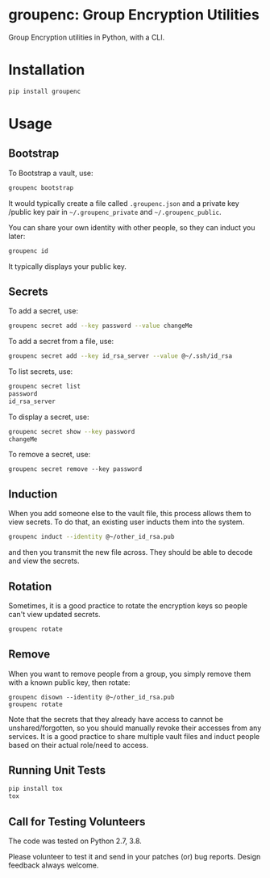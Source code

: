 # groupenc: Group Encryption Utilities

Group Encryption utilities in Python, with a CLI.

# Installation

```bash
pip install groupenc
```

# Usage

## Bootstrap

To Bootstrap a vault, use:

```bash
groupenc bootstrap
```

It would typically create a file called `.groupenc.json` and a private key
/public key pair in `~/.groupenc_private` and `~/.groupenc_public`.

You can share your own identity with other people, so they
can induct you later:

```bash
groupenc id
```

It typically displays your public key.

## Secrets

To add a secret, use:

```bash
groupenc secret add --key password --value changeMe
```

To add a secret from a file, use:

```bash
groupenc secret add --key id_rsa_server --value @~/.ssh/id_rsa
```

To list secrets, use:

```bash
groupenc secret list
password
id_rsa_server
```

To display a secret, use:

```bash
groupenc secret show --key password
changeMe
```

To remove a secret, use:

```
groupenc secret remove --key password
```

## Induction

When you add someone else to the vault file, this process allows them to view secrets. To do that, an existing user
inducts them into the system.

```bash
groupenc induct --identity @~/other_id_rsa.pub
```

and then you transmit the new file across. They should be able to decode and view the secrets.

## Rotation

Sometimes, it is a good practice to rotate the encryption keys so people can't view updated secrets.

```bash
groupenc rotate
```

## Remove

When you want to remove people from a group, you simply remove them with a known public key, then rotate:

```
groupenc disown --identity @~/other_id_rsa.pub
groupenc rotate
```

Note that the secrets that they already have access to cannot be unshared/forgotten, so you should manually revoke their
accesses from any services. It is a good practice to share multiple vault files and induct people based on their actual
role/need to access.


## Running Unit Tests

```bash
pip install tox
tox
```

## Call for Testing Volunteers

The code was tested on Python 2.7, 3.8.

Please volunteer to test it and send in your patches (or) bug reports.
Design feedback always welcome.